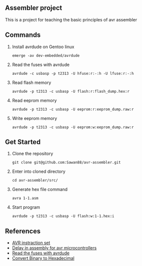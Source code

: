 ## Assembler project

This is a project for teaching the basic principles of avr assembler

## Commands

1. Install avrdude on Gentoo linux
	```shell
	emerge -av dev-embedded/avrdude
	```
1. Read the fuses with avrdude
	``` shell
	avrdude -c usbasp -p t2313 -U hfuse:r:-:h -U lfuse:r:-:h
	```
1. Read flash memory
	```shell
	avrdude -p t2313 -c usbasp -U flash:r:flash_dump.hex:r
	```
1. Read eeprom memory
	```shell
	avrdude -p t2313 -c usbasp -U eeprom:r:eeprom_dump.raw:r
	```
1. Write eeprom memory
	```shell
	avrdude -p t2313 -c usbasp -U eeprom:w:eeprom_dump.raw:r
	```

## Get Started

1. Clone the repository
	```shell
	git clone git@github.com:Sawan88/avr-assembler.git
	```
1. Enter into cloned directory
	```shell
	cd avr-assembler/src/
	```
1. Generate hex file command
	```shell
	avra 1-1.asm
	```
1. Start program
	```shell
	avrdude -p t2313 -c usbasp -U flash:w:1-1.hex:i
	```

## References
- [AVR instraction set](http://lyons42.com/AVR/Opcodes/AVRAllOpcodes.html)
- [Delay in assembly for avr microcontrollers](https://stackoverflow.com/questions/24097526/how-to-make-a-delay-in-assembly-for-avr-microcontrollers)
- [Read the fuses with avrdude](https://stackoverflow.com/questions/74260385/how-to-read-the-fuses-with-avrdude)
- [Convert Binary to Hexadecimal](https://www.geeksforgeeks.org/how-to-convert-binary-to-hexadecimal/)

